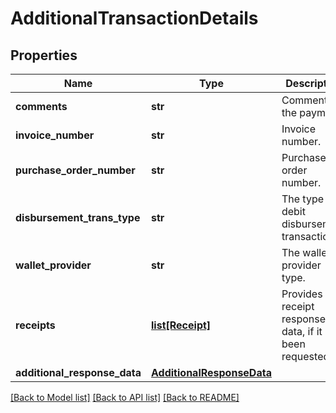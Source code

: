 # AdditionalTransactionDetails

## Properties
Name | Type | Description | Notes
------------ | ------------- | ------------- | -------------
**comments** | **str** | Comment for the payment. | [optional] 
**invoice_number** | **str** | Invoice number. | [optional] 
**purchase_order_number** | **str** | Purchase order number. | [optional] 
**disbursement_trans_type** | **str** | The type of debit disbursement transaction. | [optional] 
**wallet_provider** | **str** | The wallet provider type. | [optional] 
**receipts** | [**list[Receipt]**](Receipt.md) | Provides receipt response data, if it has been requested. | [optional] 
**additional_response_data** | [**AdditionalResponseData**](AdditionalResponseData.md) |  | [optional] 

[[Back to Model list]](../README.md#documentation-for-models) [[Back to API list]](../README.md#documentation-for-api-endpoints) [[Back to README]](../README.md)


